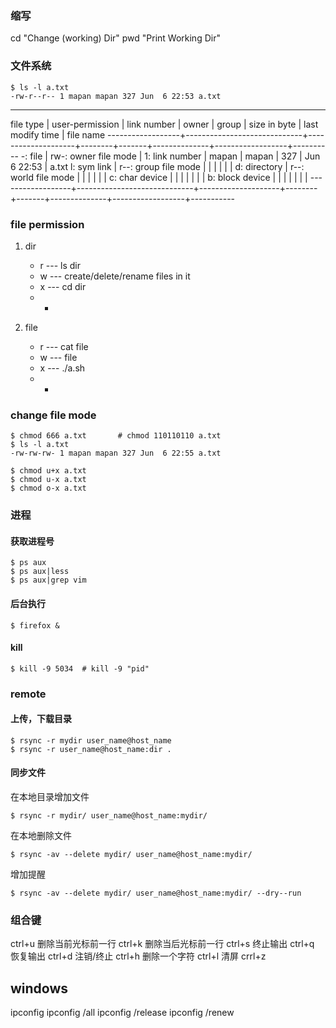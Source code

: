 ### 缩写  

cd "Change (working) Dir"
pwd "Print Working Dir"

### 文件系统

    $ ls -l a.txt
    -rw-r--r-- 1 mapan mapan 327 Jun  6 22:53 a.txt

-----------------------------------------------------------------------------------------------------------------------------------
file type         |       user-permission       |  link number       | owner  | group | size in byte | last modify time | file name
------------------+-----------------------------+--------------------+--------+-------+--------------+------------------+----------
-: file           |     rw-: owner file mode    |  1: link number    | mapan  | mapan | 327          | Jun 6 22:53      | a.txt
l: sym link       |     r--: group file mode    |                    |        |       |              |                  |
d: directory      |     r--: world file mode    |                    |        |       |              |                  |
c: char device    |                             |                    |        |       |              |                  |
b: block device   |                             |                    |        |       |              |                  |
------------------+-----------------------------+--------------------+--------+-------+--------------+------------------+-----------

### file permission

1. dir
    * r --- ls dir
    * w --- create/delete/rename files in it
    * x --- cd dir
    * -

2. file
    * r --- cat file
    * w --- file
    * x --- ./a.sh
    * - 

### change file mode

    $ chmod 666 a.txt       # chmod 110110110 a.txt
    $ ls -l a.txt
    -rw-rw-rw- 1 mapan mapan 327 Jun  6 22:55 a.txt

    $ chmod u+x a.txt
    $ chmod u-x a.txt
    $ chmod o-x a.txt

### 进程

#### 获取进程号

    $ ps aux
    $ ps aux|less
    $ ps aux|grep vim

#### 后台执行

    $ firefox &

#### kill

    $ kill -9 5034  # kill -9 "pid"


### remote

#### 上传，下载目录

    $ rsync -r mydir user_name@host_name
    $ rsync -r user_name@host_name:dir .

#### 同步文件

在本地目录增加文件

    $ rsync -r mydir/ user_name@host_name:mydir/

在本地删除文件

    $ rsync -av --delete mydir/ user_name@host_name:mydir/

增加提醒

    $ rsync -av --delete mydir/ user_name@host_name:mydir/ --dry--run

### 组合键

ctrl+u 删除当前光标前一行
ctrl+k 删除当后光标前一行
ctrl+s 终止输出
ctrl+q 恢复输出
ctrl+d 注销/终止
ctrl+h 删除一个字符
ctrl+l 清屏
crrl+z 

## windows

ipconfig
ipconfig /all
ipconfig /release
ipconfig /renew
